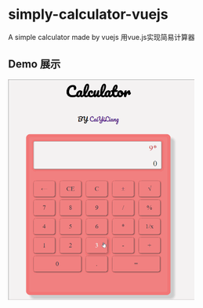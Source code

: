 # simply-calculator-vuejs
A simple calculator made by vuejs  用vue.js实现简易计算器

## Demo  展示
<img src="calculator_vuejs.gif" alt="calculator.vuejs-demo" width="380px" height="450px">

